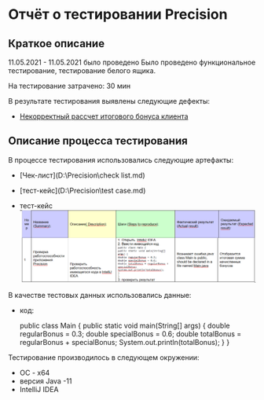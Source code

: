 # Отчёт о тестировании Precision

## Краткое описание

11.05.2021 - 11.05.2021 было проведено Было проведено функциональное тестирование, тестирование белого ящика. 

На тестирование затрачено: 30 мин

В результате тестирования выявлены следующие дефекты:
* [Некорректный рассчет итогового бонуса клиента ](https://github.com/netology-Marina/Precision/issues/1)

## Описание процесса тестирования

В процессе тестирования использовались следующие артефакты:

* [Чек-лист](D:\Precision\check list.md)
* [тест-кейс](D:\Precision\test case.md)

  
* тест-кейс
![img_1.png](img_1.png)



В качестве тестовых данных использовались данные:
* код:
  
  public class Main {
  public static void main(String[] args) {
  double regularBonus = 0.3;
  double specialBonus = 0.6;
  double totalBonus = regularBonus + specialBonus;
  System.out.println(totalBonus);
  }
  }

Тестирование производилось в следующем окружении:
* ОС - х64
* версия Java -11
* IntelliJ IDEA
